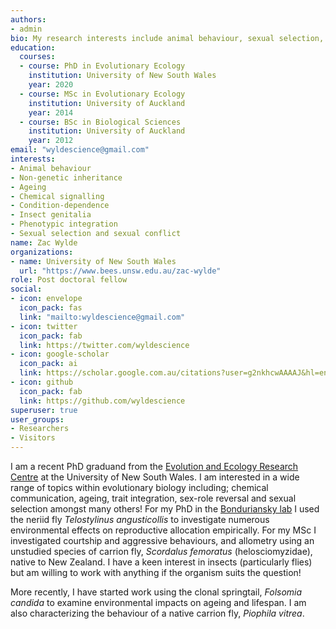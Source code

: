 ```yaml
---
authors:
- admin
bio: My research interests include animal behaviour, sexual selection, non-genetic inheritance, ageing, chemical signalling, condition-dependence, sperm competition, allometry, and the evolution of insect genitalia.
education:
  courses:
  - course: PhD in Evolutionary Ecology
    institution: University of New South Wales
    year: 2020
  - course: MSc in Evolutionary Ecology
    institution: University of Auckland
    year: 2014
  - course: BSc in Biological Sciences
    institution: University of Auckland
    year: 2012
email: "wyldescience@gmail.com"
interests:
- Animal behaviour
- Non-genetic inheritance
- Ageing
- Chemical signalling
- Condition-dependence
- Insect genitalia
- Phenotypic integration
- Sexual selection and sexual conflict
name: Zac Wylde
organizations:
- name: University of New South Wales
  url: "https://www.bees.unsw.edu.au/zac-wylde"
role: Post doctoral fellow
social:
- icon: envelope
  icon_pack: fas
  link: "mailto:wyldescience@gmail.com"
- icon: twitter
  icon_pack: fab
  link: https://twitter.com/wyldescience
- icon: google-scholar
  icon_pack: ai
  link: https://scholar.google.com.au/citations?user=g2nkhcwAAAAJ&hl=en
- icon: github
  icon_pack: fab
  link: https://github.com/wyldescience
superuser: true
user_groups:
- Researchers
- Visitors
---
```


I am a recent PhD graduand from the [Evolution and Ecology Research Centre](http://www.eerc.unsw.edu.au/) at the University of New South Wales. I am interested in a wide range of topics within evolutionary biology including; chemical communication, ageing, trait integration, sex-role reversal and sexual selection amongst many others! For my PhD in the [Bonduriansky lab](http://www.bonduriansky.net/index.htm) I used the neriid fly *Telostylinus angusticollis* to investigate numerous environmental effects on reproductive allocation empirically. For my MSc I investigated courtship and aggressive behaviours, and allometry using an unstudied species of carrion fly, *Scordalus femoratus* (helosciomyzidae), native to New Zealand. I have a keen interest in insects (particularly flies) but am willing to work with anything if the organism suits the question! 

More recently, I have started work using the clonal springtail, *Folsomia candida* to examine environmental impacts on ageing and lifespan. I am also characterizing the behaviour of a native carrion fly, *Piophila vitrea*.  